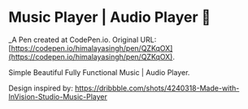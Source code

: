 # Music Player | Audio Player 🎵
 _A Pen created at CodePen.io. Original URL: [https://codepen.io/himalayasingh/pen/QZKqOX](https://codepen.io/himalayasingh/pen/QZKqOX).

 Simple Beautiful Fully Functional Music | Audio Player.

Design inspired by: https://dribbble.com/shots/4240318-Made-with-InVision-Studio-Music-Player